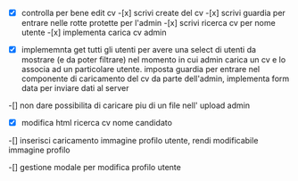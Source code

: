 -[x] controlla per bene edit cv -[x] scrivi create del cv -[x] scrivi guardia per entrare nelle rotte protette per l'admin -[x] scrivi ricerca cv per nome utente -[x] implementa carica cv admin

-[x] implememnta get tutti gli utenti per avere una select di utenti da mostrare (e da poter filtrare) nel momento in cui admin carica un cv e lo associa ad un particolare utente. imposta guardia per entrare nel componente di caricamento del cv da parte dell'admin, implementa form data per inviare dati al server

-[] non dare possibilita di caricare piu di un file nell' upload admin

- [x] modifica html ricerca cv nome candidato

-[] inserisci caricamento immagine profilo utente, rendi modificabile immagine profilo

-[] gestione modale per modifica profilo utente
